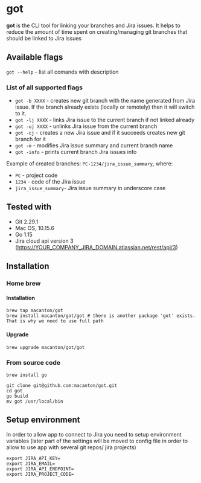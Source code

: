 # got
**got** is the CLI tool for linking your branches and Jira issues.
It helps to reduce the amount of time spent on creating/managing git branches that should be linked to Jira issues

## Available flags
`got --help` - list all comands with description

### List of all supported flags
- `got -b XXXX` - creates new git branch with the name generated from Jira issue. If the branch already exists (locally or remotely) then it will switch to it.
- `got -lj XXXX` - links Jira issue to the current branch if not linked already
- `got -uj XXXX` - unlinks Jira issue from the current branch
- `got -cj` - creates a new Jira issue and if it succeeds creates new git branch for it
- `got -m` - modifies Jira issue summary and current branch name
- `got -info` - prints current branch Jira issues info

Example of created branches:
`PC-1234/jira_issue_summary`, where:
- `PC` - project code
- `1234` - code of the Jira issue
- `jira_issue_summary`- Jira issue summary in underscore case

## Tested with
- Git 2.29.1
- Mac OS, 10.15.6
- Go 1.15
- Jira cloud api version 3 (https://YOUR_COMPANY_JIRA_DOMAIN.atlassian.net/rest/api/3)

## Installation
### Home brew
#### Installation
```
brew tap macanton/got
brew install macanton/got/got # there is another package 'got' exists. That is why we need to use full path
```
#### Upgrade
```
brew upgrade macanton/got/got
```

### From source code
```
brew install go

git clone git@github.com:macanton/got.git
cd got
go build
mv got /usr/local/bin
```

## Setup environment
In order to allow app to connect to Jira you need to setup environment variables (later part of the settings will be moved to config file in order to allow to use app with several git repos/ jira projects)
```
export JIRA_API_KEY=
export JIRA_EMAIL=
export JIRA_API_ENDPOINT=
export JIRA_PROJECT_CODE=
```
